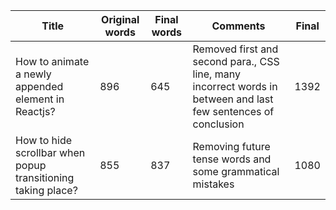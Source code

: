 | Title | Original words | Final words| Comments | Final | 
| --- | --- | --- | --- | --- |
| How to animate a newly appended element in Reactjs? | 896 | 645 | Removed first and second para., CSS line, many incorrect words in between and last few sentences of conclusion | 1392 |
| How to hide scrollbar when popup transitioning taking place? | 855 | 837 | Removing future tense words and some grammatical mistakes | 1080
